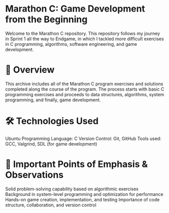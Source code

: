 # Marathon C: Game Development from the Beginning
Welcome to the Marathon C repository. This repository follows my journey in Sprint 1 all the way to Endgame, in which I tackled more difficult exercises in C programming, algorithms, software engineering, and game development.

# 📌 Overview
This archive includes all of the Marathon C program exercises and solutions completed along the course of the program. The process starts with basic C programming exercises and proceeds to data structures, algorithms, system programming, and finally, game development.

# 🛠 Technologies Used
Ubuntu
Programming Language: C
Version Control: Git, GitHub
Tools used: GCC, Valgrind, SDL (for game development)

# 🚀 Important Points of Emphasis & Observations
Solid problem-solving capability based on algorithmic exercises
Background in system-level programming and optimization for performance
Hands-on game creation, implementation, and testing
Importance of code structure, collaboration, and version control
